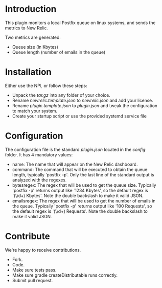 # Introduction
This plugin monitors a local Postfix queue on linux systems, and sends the metrics to New Relic.

Two metrics are generated:
 * Queue size (in Kbytes)
 * Queue length (number of emails in the queue)

# Installation
Either use the NPI, or follow these steps:
* Unpack the *tar.gz* into any folder of your choice.
* Rename *newrelic.template.json* to *newrelic.json* and add your license.
* Rename *plugin.template.json* to *plugin.json* and tweak the configuration to match your system.
* Create your startup script or use the provided systemd service file

# Configuration
The configuration file is the standard *plugin.json* located in the *config* folder. It has 4 mandatory values:
* name: The name that will appear on the New Relic dashboard.
* command: The command that will be executed to obtain the queue length, typically 'postfix -p'. Only the last line of the standard output is analyzed with the regexes.
* bytesregex: The regex that will be used to get the queue size. Typically 'postfix -p' returns output like '1234 Kbytes', so the default regex is '(\\\d+) Kbytes'. Note the double backslash to make it valid JSON.
* emailsregex: The regex that will be used to get the number of emails in the queue. Typically 'postfix -p' returns output like '100 Requests', so the default regex is '(\\\d+) Requests'. Note the double backslash to make it valid JSON.

# Contribute
We're happy to receive contributions.

* Fork.
* Code.
* Make sure tests pass.
* Make sure gradle createDistributable runs correctly.
* Submit pull request.
